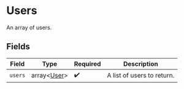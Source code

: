 # Users

An array of users.


## Fields

| Field                                      | Type                                       | Required                                   | Description                                |
| ------------------------------------------ | ------------------------------------------ | ------------------------------------------ | ------------------------------------------ |
| `users`                                    | array<[User](../../models/shared/User.md)> | :heavy_check_mark:                         | A list of users to return.                 |